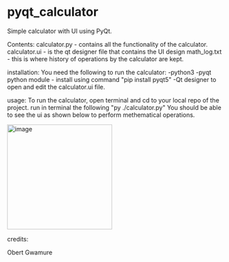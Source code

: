 # pyqt_calculator
Simple calculator with UI using PyQt.

Contents:
  calculator.py - contains all the functionality of the calculator.
  calculator.ui - is the qt designer file that contains the UI design
  math_log.txt - this is where history of operations by the calculator are kept.
  
  
 installation:
  You need the following to run the calculator:
    -python3
    -pyqt python module - install using command "pip install pyqt5"
    -Qt designer to open and edit the calculator.ui file.
    
    
 usage:
  To run the calculator, open terminal and cd to your local repo of the project.
  run in terminal the following "py ./calculator.py"
  You should be able to see the ui as shown below to perform methematical operations.
  
  <img width="244" alt="image" src="https://user-images.githubusercontent.com/68461572/229287519-535e511c-3517-4998-9857-c2d73e24504b.png">


credits:

Obert Gwamure

